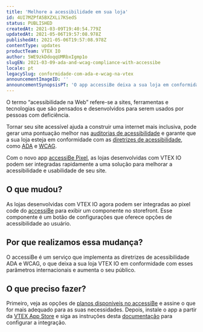 ```yaml
---
title: 'Melhore a acessibilidade em sua loja'
id: 4UI7MZPfA5BXZXLi7KSedS
status: PUBLISHED
createdAt: 2021-03-09T19:40:54.779Z
updatedAt: 2021-05-06T19:57:08.978Z
publishedAt: 2021-05-06T19:57:08.978Z
contentType: updates
productTeam: VTEX IO
author: 5WE9zkDdoqqUMRbxIgmp1o
slugEN: 2021-03-09-ada-and-wcag-compliance-with-accessibe
locale: pt
legacySlug: conformidade-com-ada-e-wcag-na-vtex
announcementImageID: ''
announcementSynopsisPT: 'O app accessiBe deixa a sua loja em conformidade com os padrões de acessibilidade para conteúdo Web.'
---
```


O termo “acessibilidade na Web” refere-se a sites, ferramentas e tecnologias que são pensados e desenvolvidos para serem usados por pessoas com deficiência.

Tornar seu site acessível ajuda a construir uma internet mais inclusiva, pode gerar uma pontuação melhor nas [auditorias de acessibilidade](https://web.dev/lighthouse-accessibility/) e garante que a sua loja esteja em conformidade com as [diretrizes de acessibilidade](https://accessibe.com/compliance), como [ADA](https://www.ada.gov/) e [WCAG](https://www.w3.org/WAI/standards-guidelines/wcag/). 

Com o novo app [accessiBe Pixel](https://apps.vtex.com/vtex-accessibe-pixel/p), as lojas desenvolvidas com VTEX IO podem ser integradas rapidamente a uma solução para melhorar a acessibilidade e usabilidade de seu site.

## O que mudou? 
As lojas desenvolvidas com VTEX IO agora podem ser integradas ao pixel code do [accessiBe](https://accessibe.com/) para exibir um componente no storefront. Esse componente é um botão de configurações que oferece opções de acessibilidade ao usuário. 

## Por que realizamos essa mudança? 
O accessiBe é um serviço que implementa as diretrizes de acessibilidade ADA e WCAG, o que deixa a sua loja VTEX IO em conformidade com esses parâmetros internacionais e aumenta o seu público.

 ## O que preciso fazer? 
Primeiro, veja as opções de [planos disponíveis no accessiBe](https://accessibe.com/pricing) e assine o que for mais adequado para as suas necessidades. Depois, instale o app a partir da [VTEX App Store](https://apps.vtex.com/vtex-accessibe-pixel/p) e siga as instruções desta [documentação](https://developers.vtex.com/vtex-developer-docs/docs/vtex-accessibe) para configurar a integração.

